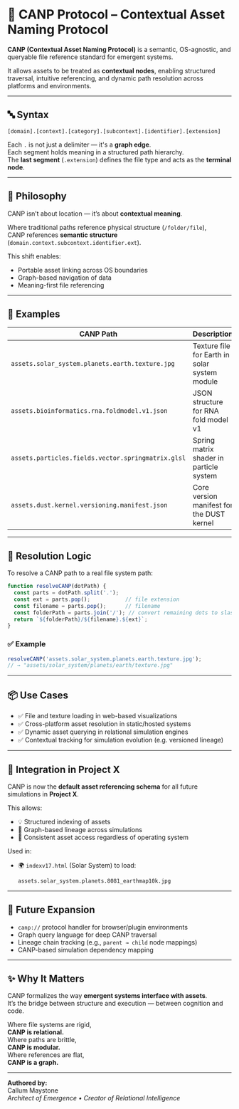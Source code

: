 # 📡 CANP Protocol – Contextual Asset Naming Protocol

**CANP (Contextual Asset Naming Protocol)** is a semantic, OS-agnostic, and queryable file reference standard for emergent systems.

It allows assets to be treated as **contextual nodes**, enabling structured traversal, intuitive referencing, and dynamic path resolution across platforms and environments.

---

## 🔤 Syntax

```
[domain].[context].[category].[subcontext].[identifier].[extension]
```

Each `.` is not just a delimiter — it's a **graph edge**.  
Each segment holds meaning in a structured path hierarchy.  
The **last segment** (`.extension`) defines the file type and acts as the **terminal node**.

---

## 🧠 Philosophy

CANP isn’t about location — it’s about **contextual meaning**.

Where traditional paths reference physical structure (`/folder/file`),  
CANP references **semantic structure** (`domain.context.subcontext.identifier.ext`).

This shift enables:
- Portable asset linking across OS boundaries
- Graph-based navigation of data
- Meaning-first file referencing

---

## 🧪 Examples

| CANP Path | Description |
|-----------|-------------|
| `assets.solar_system.planets.earth.texture.jpg` | Texture file for Earth in solar system module |
| `assets.bioinformatics.rna.foldmodel.v1.json`   | JSON structure for RNA fold model v1 |
| `assets.particles.fields.vector.springmatrix.glsl` | Spring matrix shader in particle system |
| `assets.dust.kernel.versioning.manifest.json`   | Core version manifest for the DUST kernel |

---

## 🔧 Resolution Logic

To resolve a CANP path to a real file system path:

```js
function resolveCANP(dotPath) {
  const parts = dotPath.split('.');
  const ext = parts.pop();           // file extension
  const filename = parts.pop();      // filename
  const folderPath = parts.join('/'); // convert remaining dots to slashes
  return `${folderPath}/${filename}.${ext}`;
}
```

### ✅ Example

```js
resolveCANP('assets.solar_system.planets.earth.texture.jpg');
// → "assets/solar_system/planets/earth/texture.jpg"
```

---

## 📦 Use Cases

- ✅ File and texture loading in web-based visualizations
- ✅ Cross-platform asset resolution in static/hosted systems
- ✅ Dynamic asset querying in relational simulation engines
- ✅ Contextual tracking for simulation evolution (e.g. versioned lineage)

---

## 🧩 Integration in Project X

CANP is now the **default asset referencing schema** for all future simulations in **Project X**.

This allows:
- 💡 Structured indexing of assets
- 🧬 Graph-based lineage across simulations
- 🔁 Consistent asset access regardless of operating system

Used in:
- 🌍 `indexv17.html` (Solar System) to load:
  ```txt
  assets.solar_system.planets.8081_earthmap10k.jpg
  ```

---

## 🔄 Future Expansion

- `canp://` protocol handler for browser/plugin environments
- Graph query language for deep CANP traversal
- Lineage chain tracking (e.g., `parent → child` node mappings)
- CANP-based simulation dependency mapping

---

## ✨ Why It Matters

CANP formalizes the way **emergent systems interface with assets**.  
It’s the bridge between structure and execution — between cognition and code.

Where file systems are rigid,  
**CANP is relational.**  
Where paths are brittle,  
**CANP is modular.**  
Where references are flat,  
**CANP is a graph.**

---

**Authored by:**  
Callum Maystone  
_Architect of Emergence • Creator of Relational Intelligence_

